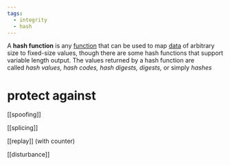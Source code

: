 ```yaml
---
tags:
  - integrity
  - hash
---
```

A **hash function** is any [function](https://en.wikipedia.org/wiki/Function_(mathematics) "Function (mathematics)") that can be used to map [data](https://en.wikipedia.org/wiki/Data_(computing) "Data (computing)") of arbitrary size to fixed-size values, though there are some hash functions that support variable length output. The values returned by a hash function are called _hash values, hash codes, hash digests, digests,_ or simply _hashes_


# protect against 

[[spoofing]]

[[splicing]]

[[replay]] (with counter)

[[disturbance]]

